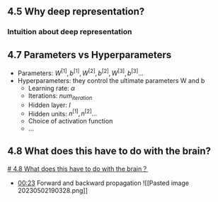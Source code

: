 
## 4.5 Why deep representation?
### Intuition about deep representation

## 4.7 Parameters vs Hyperparameters
- Parameters: $W^{[1]},b^{[1]},W^{[2]},b^{[2]},W^{[3]},b^{[3]}...$
- Hyperparameters: they control the ultimate parameters W and b
	- Learning rate: $\alpha$
	- Iterations: $num_{iteration}$
	- Hidden layer: $l$
	- Hidden units: $n^{[1]},n^{[2]}...$
	- Choice of activation function
	- ...

## 4.8 What does this have to do with the brain?
[# 4.8 What does this have to do with the brain？](https://www.bilibili.com/video/BV1FT4y1E74V?p=43)
- [00:23](https://www.bilibili.com/video/BV1FT4y1E74V?p=43#t=23.839835) Forward and backward propagation ![[Pasted image 20230502190328.png]]